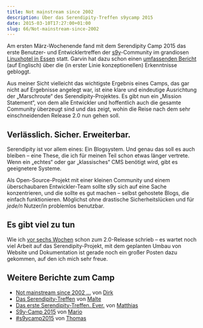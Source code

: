 ```yaml
---
title: Not mainstream since 2002
description: Über das Serendipity-Treffen s9ycamp 2015
date: 2015-03-10T17:27:00+01:00
slug: 66/Not-mainstream-since-2002
---
```


Am ersten März-Wochenende fand mit dem Serendipity Camp 2015 das erste Benutzer- und Entwicklertreffen der [s9y](http://s9y.org)\-Community im grandiosen [Linuxhotel in Essen](http://www.linuxhotel.de/) statt. Garvin hat dazu schon einen [umfassenden Bericht](http://blog.s9y.org/archives/262-Serendipity-Camp-2015-and-the-near-future-of-Serendipity.html) (auf Englisch) über die (in erster Linie konzeptionellen) Erkenntnisse gebloggt.

Aus meiner Sicht vielleicht das wichtigste Ergebnis eines Camps, das gar nicht auf Ergebnisse angelegt war, ist eine klare und eindeutige Ausrichtung der „Marschroute“ des Serendipity-Projektes. Es gibt nun ein „Mission Statement“, von dem alle Entwickler und hoffentlich auch die gesamte Community überzeugt sind und das zeigt, wohin die Reise nach dem sehr einschneidenden Release 2.0 nun gehen soll.

## Verlässlich. Sicher. Erweiterbar.

Serendipity ist vor allem eines: Ein Blogsystem. Und genau das soll es auch bleiben – eine These, die ich für meinen Teil schon etwas länger vertrete. Wenn ein „echtes“ oder gar „klassisches“ CMS benötigt wird, gibt es geeignetere Systeme.

Als Open-Source-Projekt mit einer kleinen Community und einem überschaubaren Entwickler-Team sollte s9y sich auf eine Sache konzentrieren, und die sollte es gut machen – selbst gehostete Blogs, die einfach funktionieren. Möglichst ohne drastische Sicherheitslücken und für _jede/n_ Nutzer/in problemlos benutzbar.

## Es gibt viel zu tun

Wie ich [vor sechs Wochen](http://yellowled.de/archiv/61/Serendipity-2.0.html) schon zum 2.0-Release schrieb – es wartet noch viel Arbeit auf das Serendipity-Projekt, mit dem geplanten Umbau von Website und Dokumentation ist gerade noch ein großer Posten dazu gekommen, auf den ich mich sehr freue.

## Weitere Berichte zum Camp

-   [Not mainstream since 2002 …](http://www.deimeke.net/dirk/blog/index.php?/archives/3510-Not-mainstream-since-2002-....html) von [Dirk](https://twitter.com/ddeimeke)
-   [Das Serendipity-Treffen](https://www.onli-blogging.de/index.php?/1455/Das-Serendipity-Treffen.html) von [Malte](https://twitter.com/onliandone)
-   [Das erste Serendipity-Treffen. Ever.](http://blog.sperrobjekt.de/content/1000461-Das-erste-Serendipity-Treffen.-Ever..html) von [Matthias](https://twitter.com/mattsches)
-   [S9y-Camp 2015](http://blog.hommel-net.de/archives/333-S9Y-Camp-2015.html) von [Mario](https://twitter.com/DerMario)
-   [#s9ycamp2015](http://netz-rettung-recht.de/archives/1829-s9ycamp2015.html) von [Thomas](https://twitter.com/Szlauszaf)

